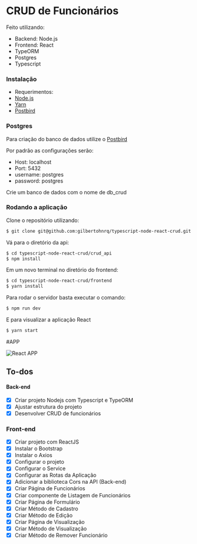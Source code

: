 # CRUD de Funcionários

Feito utilizando:

  - Backend: Node.js
  - Frontend: React
  - TypeORM
  - Postgres
  - Typescript


### Instalação

- Requerimentos:
- [Node.js](https://nodejs.org/)
- [Yarn](https://yarnpkg.com/)
- [Postbird](https://www.electronjs.org/apps/postbird)

### Postgres
Para criação do banco de dados utilize o [Postbird](https://www.electronjs.org/apps/postbird)

Por padrão as configurações serão:
- Host: localhost
- Port: 5432
- username: postgres
- password: postgres

Crie um banco de dados com o nome de db_crud

### Rodando a aplicação

Clone o repositório utilizando:

```sh
$ git clone git@github.com:gilbertohnrq/typescript-node-react-crud.git
```

Vá para o diretório da api:
```sh
$ cd typescript-node-react-crud/crud_api
$ npm install
```

Em um novo terminal no diretório do frontend:
```sh
$ cd typescript-node-react-crud/frontend
$ yarn install
```



Para rodar o servidor basta executar o comando:
```sh
$ npm run dev
```

E para visualizar a aplicação React
```sh
$ yarn start
```

#APP

![React APP](https://giphy.com/gifs/XG7tR4NrB29db1aXue)


## To-dos

#### Back-end

- [x] Criar projeto Nodejs com Typescript e TypeORM
- [x] Ajustar estrutura do projeto
- [x] Desenvolver CRUD de funcionários

### Front-end

- [x] Criar projeto com ReactJS
- [x] Instalar o Bootstrap
- [x] Instalar o Axios
- [x] Configurar o projeto
- [x] Configurar o Service
- [x] Configurar as Rotas da Aplicação
- [x] Adicionar a biblioteca Cors na API (Back-end)
- [x] Criar Página de Funcionários
- [x] Criar componente de Listagem de Funcionários
- [x] Criar Página de Formulário
- [x] Criar Método de Cadastro
- [x] Criar Método de Edição
- [x] Criar Página de Visualização
- [x] Criar Método de Visualização
- [x] Criar Método de Remover Funcionário
